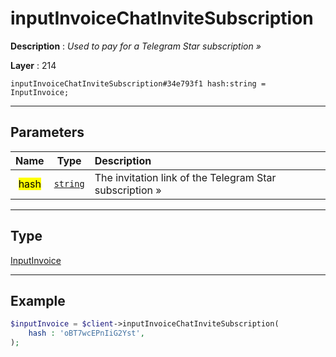 # inputInvoiceChatInviteSubscription

**Description** : *Used to pay for a Telegram Star subscription &raquo;*

**Layer** : 214

```tl
inputInvoiceChatInviteSubscription#34e793f1 hash:string = InputInvoice;
```

---

## Parameters

| Name | Type | Description |
| :---: | :---: | :--- |
| <mark>hash</mark> | [`string`](type/string) | The invitation link of the Telegram Star subscription » |

---

## Type

[InputInvoice](type/InputInvoice)

---

## Example

```php
$inputInvoice = $client->inputInvoiceChatInviteSubscription(
	hash : 'oBT7wcEPnIiG2Yst',
);
```